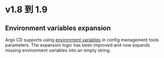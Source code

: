 # v1.8 到 1.9

## Environment variables expansion

Argo CD supports using [environment variables](https://argoproj.github.io/argo-cd/user-guide/build-environment/) in
config management tools parameters. The expansion logic has been improved and now expands missing environment variables
into an empty string.
